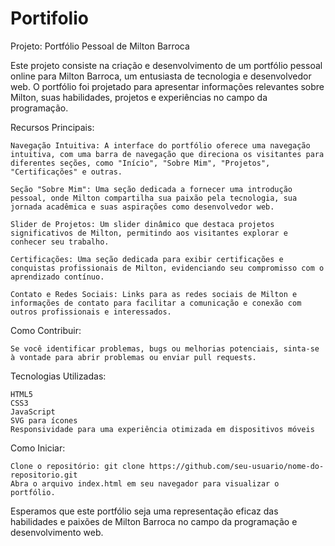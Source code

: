 # Portifolio

Projeto: Portfólio Pessoal de Milton Barroca

Este projeto consiste na criação e desenvolvimento de um portfólio pessoal online para Milton Barroca, um entusiasta de tecnologia e desenvolvedor web. O portfólio foi projetado para apresentar informações relevantes sobre Milton, suas habilidades, projetos e experiências no campo da programação.

Recursos Principais:

    Navegação Intuitiva: A interface do portfólio oferece uma navegação intuitiva, com uma barra de navegação que direciona os visitantes para diferentes seções, como "Início", "Sobre Mim", "Projetos", "Certificações" e outras.

    Seção "Sobre Mim": Uma seção dedicada a fornecer uma introdução pessoal, onde Milton compartilha sua paixão pela tecnologia, sua jornada acadêmica e suas aspirações como desenvolvedor web.

    Slider de Projetos: Um slider dinâmico que destaca projetos significativos de Milton, permitindo aos visitantes explorar e conhecer seu trabalho.

    Certificações: Uma seção dedicada para exibir certificações e conquistas profissionais de Milton, evidenciando seu compromisso com o aprendizado contínuo.

    Contato e Redes Sociais: Links para as redes sociais de Milton e informações de contato para facilitar a comunicação e conexão com outros profissionais e interessados.

Como Contribuir:

    Se você identificar problemas, bugs ou melhorias potenciais, sinta-se à vontade para abrir problemas ou enviar pull requests.

Tecnologias Utilizadas:

    HTML5
    CSS3
    JavaScript
    SVG para ícones
    Responsividade para uma experiência otimizada em dispositivos móveis

Como Iniciar:

    Clone o repositório: git clone https://github.com/seu-usuario/nome-do-repositorio.git
    Abra o arquivo index.html em seu navegador para visualizar o portfólio.

Esperamos que este portfólio seja uma representação eficaz das habilidades e paixões de Milton Barroca no campo da programação e desenvolvimento web.
 

 
